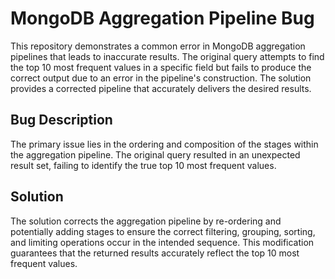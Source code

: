 # MongoDB Aggregation Pipeline Bug

This repository demonstrates a common error in MongoDB aggregation pipelines that leads to inaccurate results. The original query attempts to find the top 10 most frequent values in a specific field but fails to produce the correct output due to an error in the pipeline's construction.  The solution provides a corrected pipeline that accurately delivers the desired results.

## Bug Description
The primary issue lies in the ordering and composition of the stages within the aggregation pipeline.  The original query resulted in an unexpected result set, failing to identify the true top 10 most frequent values.

## Solution
The solution corrects the aggregation pipeline by re-ordering and potentially adding stages to ensure the correct filtering, grouping, sorting, and limiting operations occur in the intended sequence. This modification guarantees that the returned results accurately reflect the top 10 most frequent values.